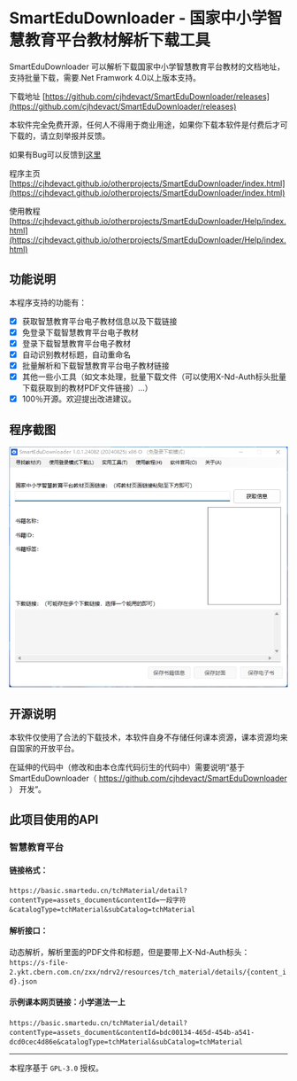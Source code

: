 # SmartEduDownloader - 国家中小学智慧教育平台教材解析下载工具

SmartEduDownloader 可以解析下载国家中小学智慧教育平台教材的文档地址，支持批量下载，需要.Net Framwork 4.0以上版本支持。

下载地址 [https://github.com/cjhdevact/SmartEduDownloader/releases](https://github.com/cjhdevact/SmartEduDownloader/releases)

本软件完全免费开源，任何人不得用于商业用途，如果你下载本软件是付费后才可下载的，请立刻举报并反馈。

如果有Bug可以反馈到[这里](https://github.com/cjhdevact/SmartEduDownloader/issues)

程序主页 [https://cjhdevact.github.io/otherprojects/SmartEduDownloader/index.html](https://cjhdevact.github.io/otherprojects/SmartEduDownloader/index.html)

使用教程 [https://cjhdevact.github.io/otherprojects/SmartEduDownloader/Help/index.html](https://cjhdevact.github.io/otherprojects/SmartEduDownloader/Help/index.html)

## 功能说明

本程序支持的功能有：

- [x] 获取智慧教育平台电子教材信息以及下载链接
- [x] 免登录下载智慧教育平台电子教材
- [x] 登录下载智慧教育平台电子教材
- [x] 自动识别教材标题，自动重命名
- [x] 批量解析和下载智慧教育平台电子教材链接
- [x] 其他一些小工具（如文本处理，批量下载文件（可以使用X-Nd-Auth标头批量下载获取到的教材PDF文件链接）...）
- [x] 100％开源。欢迎提出改进建议。

## 程序截图

![主程序界面](Assets/MainUI.png)


## 开源说明

本软件仅使用了合法的下载技术，本软件自身不存储任何课本资源，课本资源均来自国家的开放平台。

在延伸的代码中（修改和由本仓库代码衍生的代码中）需要说明“基于 SmartEduDownloader（ https://github.com/cjhdevact/SmartEduDownloader ） 开发”。


## 此项目使用的API

### 智慧教育平台

#### 链接格式：

`https://basic.smartedu.cn/tchMaterial/detail?contentType=assets_document&contentId=一段字符&catalogType=tchMaterial&subCatalog=tchMaterial`

#### 解析接口：

动态解析，解析里面的PDF文件和标题，但是要带上X-Nd-Auth标头：
`https://s-file-2.ykt.cbern.com.cn/zxx/ndrv2/resources/tch_material/details/{content_id}.json`

#### 示例课本网页链接：小学道法一上

`https://basic.smartedu.cn/tchMaterial/detail?contentType=assets_document&contentId=bdc00134-465d-454b-a541-dcd0cec4d86e&catalogType=tchMaterial&subCatalog=tchMaterial` 

------------


本程序基于 `GPL-3.0` 授权。

